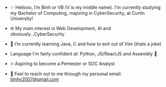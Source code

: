 - ✨ Hellooo, I’m Binh or VB (V is my middle name). I'm currently studying my Bachelor of Computing, majoring in CyberSecurity, at Curtin University!
- 🌐 My main interest is Web Development, AI and obviously...CyberSecurity
- 🌱 I’m currently learning Java, C and how to exit out of Vim (thats a joke)
- Language I'm fairly confident at: Python, JS/ReactJS and Assembly 🥸
- 🔥 Aspiring to become a Pentester or SOC Analyst

- 📨 Feel to reach out to me through my personal email: binhv2007@gmail.com

<!---
Ezylynn/Ezylynn is a ✨ special ✨ repository because its `README.md` (this file) appears on your GitHub profile.
You can click the Preview link to take a look at your changes.
--->
